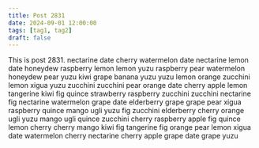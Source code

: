 ```yaml
---
title: Post 2831
date: 2024-09-01 12:00:00
tags: [tag1, tag2]
draft: false
---
```

This is post 2831.
nectarine
date
cherry
watermelon
date
nectarine
lemon
date
honeydew
raspberry
lemon
lemon
yuzu
raspberry
pear
watermelon
honeydew
pear
yuzu
kiwi
grape
banana
yuzu
yuzu
lemon
orange
zucchini
lemon
xigua
yuzu
zucchini
zucchini
pear
orange
date
cherry
apple
lemon
tangerine
kiwi
fig
quince
strawberry
raspberry
zucchini
zucchini
nectarine
fig
nectarine
watermelon
grape
date
elderberry
grape
grape
pear
xigua
raspberry
quince
mango
ugli
yuzu
fig
zucchini
elderberry
cherry
orange
ugli
yuzu
mango
ugli
quince
zucchini
cherry
raspberry
apple
fig
quince
lemon
cherry
cherry
mango
kiwi
fig
tangerine
fig
orange
pear
lemon
xigua
date
watermelon
cherry
nectarine
cherry
apple
grape
date
grape
yuzu
